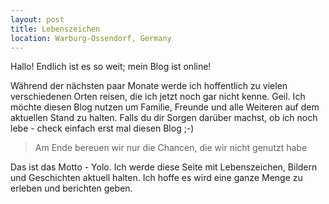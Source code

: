 ```yaml
---
layout: post
title: Lebenszeichen
location: Warburg-Ossendorf, Germany
---
```


Hallo! Endlich ist es so weit; mein Blog ist online!

Während der nächsten paar Monate werde ich hoffentlich zu vielen verschiedenen Orten reisen, die ich jetzt noch gar nicht kenne. Geil. Ich möchte diesen Blog nutzen um Familie, Freunde und alle Weiteren auf dem aktuellen Stand zu halten. Falls du dir Sorgen darüber machst, ob ich noch lebe - check einfach erst mal diesen Blog ;-)

> Am Ende bereuen wir nur die Chancen, die wir nicht genutzt habe

Das ist das Motto - Yolo. Ich werde diese Seite mit Lebenszeichen, Bildern und Geschichten aktuell halten. Ich hoffe es wird eine ganze Menge zu erleben und berichten geben.